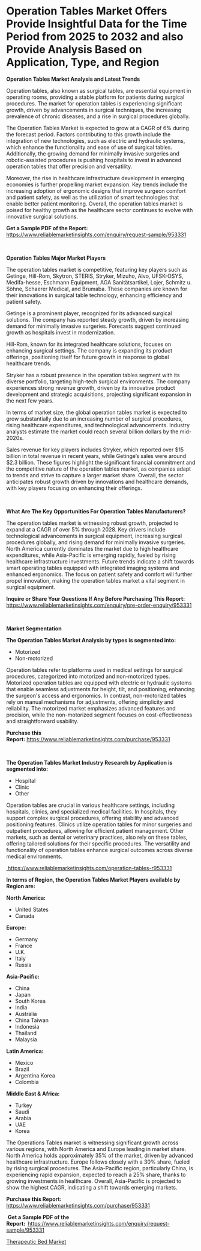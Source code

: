 <p><h1>Operation Tables Market Offers Provide Insightful Data for the Time Period from 2025 to 2032 and also Provide Analysis Based on Application, Type, and Region</h1></p><p><strong>Operation Tables Market Analysis and Latest Trends</strong></p>
<p><p>Operation tables, also known as surgical tables, are essential equipment in operating rooms, providing a stable platform for patients during surgical procedures. The market for operation tables is experiencing significant growth, driven by advancements in surgical techniques, the increasing prevalence of chronic diseases, and a rise in surgical procedures globally.</p><p>The Operation Tables Market is expected to grow at a CAGR of 6% during the forecast period. Factors contributing to this growth include the integration of new technologies, such as electric and hydraulic systems, which enhance the functionality and ease of use of surgical tables. Additionally, the growing demand for minimally invasive surgeries and robotic-assisted procedures is pushing hospitals to invest in advanced operation tables that offer precision and versatility.</p><p>Moreover, the rise in healthcare infrastructure development in emerging economies is further propelling market expansion. Key trends include the increasing adoption of ergonomic designs that improve surgeon comfort and patient safety, as well as the utilization of smart technologies that enable better patient monitoring. Overall, the operation tables market is poised for healthy growth as the healthcare sector continues to evolve with innovative surgical solutions.</p></p>
<p><strong>Get a Sample PDF of the Report:&nbsp;</strong> <a href="https://www.reliablemarketinsights.com/enquiry/request-sample/953331?utm_campaign=3118&utm_medium=2&utm_source=Github&utm_content=ia&utm_term=04032025&utm_id=operation-tables">https://www.reliablemarketinsights.com/enquiry/request-sample/953331</a></p>
<p>&nbsp;</p>
<p><strong>Operation Tables Major Market Players</strong></p>
<p><p>The operation tables market is competitive, featuring key players such as Getinge, Hill-Rom, Skytron, STERIS, Stryker, Mizuho, Alvo, UFSK-OSYS, Medifa-hesse, Eschmann Equipment, AGA Sanitätsartikel, Lojer, Schmitz u. Söhne, Schaerer Medical, and Brumaba. These companies are known for their innovations in surgical table technology, enhancing efficiency and patient safety.</p><p>Getinge is a prominent player, recognized for its advanced surgical solutions. The company has reported steady growth, driven by increasing demand for minimally invasive surgeries. Forecasts suggest continued growth as hospitals invest in modernization.</p><p>Hill-Rom, known for its integrated healthcare solutions, focuses on enhancing surgical settings. The company is expanding its product offerings, positioning itself for future growth in response to global healthcare trends.</p><p>Stryker has a robust presence in the operation tables segment with its diverse portfolio, targeting high-tech surgical environments. The company experiences strong revenue growth, driven by its innovative product development and strategic acquisitions, projecting significant expansion in the next few years.</p><p>In terms of market size, the global operation tables market is expected to grow substantially due to an increasing number of surgical procedures, rising healthcare expenditures, and technological advancements. Industry analysts estimate the market could reach several billion dollars by the mid-2020s.</p><p>Sales revenue for key players includes Stryker, which reported over $15 billion in total revenue in recent years, while Getinge’s sales were around $2.3 billion. These figures highlight the significant financial commitment and the competitive nature of the operation tables market, as companies adapt to trends and strive to capture a larger market share. Overall, the sector anticipates robust growth driven by innovations and healthcare demands, with key players focusing on enhancing their offerings.</p></p>
<p>&nbsp;</p>
<p><strong>What Are The Key Opportunities For Operation Tables Manufacturers?</strong></p>
<p><p>The operation tables market is witnessing robust growth, projected to expand at a CAGR of over 5% through 2028. Key drivers include technological advancements in surgical equipment, increasing surgical procedures globally, and rising demand for minimally invasive surgeries. North America currently dominates the market due to high healthcare expenditures, while Asia-Pacific is emerging rapidly, fueled by rising healthcare infrastructure investments. Future trends indicate a shift towards smart operating tables equipped with integrated imaging systems and enhanced ergonomics. The focus on patient safety and comfort will further propel innovation, making the operation tables market a vital segment in surgical equipment.</p></p>
<p><strong>Inquire or Share Your Questions If Any Before Purchasing This Report:</strong> <a href="https://www.reliablemarketinsights.com/enquiry/pre-order-enquiry/953331?utm_campaign=3118&utm_medium=2&utm_source=Github&utm_content=ia&utm_term=04032025&utm_id=operation-tables">https://www.reliablemarketinsights.com/enquiry/pre-order-enquiry/953331</a></p>
<p>&nbsp;</p>
<p><strong>Market Segmentation</strong></p>
<p><strong>The Operation Tables Market Analysis by types is segmented into:</strong></p>
<p><ul><li>Motorized</li><li>Non-motorized</li></ul></p>
<p><p>Operation tables refer to platforms used in medical settings for surgical procedures, categorized into motorized and non-motorized types. Motorized operation tables are equipped with electric or hydraulic systems that enable seamless adjustments for height, tilt, and positioning, enhancing the surgeon's access and ergonomics. In contrast, non-motorized tables rely on manual mechanisms for adjustments, offering simplicity and reliability. The motorized market emphasizes advanced features and precision, while the non-motorized segment focuses on cost-effectiveness and straightforward usability.</p></p>
<p><strong>Purchase this Report:&nbsp;</strong><a href="https://www.reliablemarketinsights.com/purchase/953331?utm_campaign=3118&utm_medium=2&utm_source=Github&utm_content=ia&utm_term=04032025&utm_id=operation-tables">https://www.reliablemarketinsights.com/purchase/953331</a></p>
<p>&nbsp;</p>
<p><strong>The Operation Tables Market Industry Research by Application is segmented into:</strong></p>
<p><ul><li>Hospital</li><li>Clinic</li><li>Other</li></ul></p>
<p><p>Operation tables are crucial in various healthcare settings, including hospitals, clinics, and specialized medical facilities. In hospitals, they support complex surgical procedures, offering stability and advanced positioning features. Clinics utilize operation tables for minor surgeries and outpatient procedures, allowing for efficient patient management. Other markets, such as dental or veterinary practices, also rely on these tables, offering tailored solutions for their specific procedures. The versatility and functionality of operation tables enhance surgical outcomes across diverse medical environments.</p></p>
<p><a href="https://www.reliablemarketinsights.com/operation-tables-r953331?utm_campaign=3118&utm_medium=2&utm_source=Github&utm_content=ia&utm_term=04032025&utm_id=operation-tables">&nbsp;https://www.reliablemarketinsights.com/operation-tables-r953331</a></p>
<p><strong>In terms of Region, the Operation Tables Market Players available by Region are:</strong></p>
<p>
    <p> <strong> North America: </strong>
        <ul>
            <li>United States</li>
            <li>Canada</li>
        </ul>
        </p> 
    <p> <strong> Europe: </strong>
        <ul>
            <li>Germany</li>
            <li>France</li>
            <li>U.K.</li>
            <li>Italy</li>
            <li>Russia</li>
        </ul>
        </p> 
    <p> <strong> Asia-Pacific: </strong>
        <ul>
            <li>China</li>
            <li>Japan</li>
            <li>South Korea</li>
            <li>India</li>
            <li>Australia</li>
            <li>China Taiwan</li>
            <li>Indonesia</li>
            <li>Thailand</li>
            <li>Malaysia</li>
        </ul>
        </p> 
    <p> <strong> Latin America: </strong>
        <ul>
            <li>Mexico</li>
            <li>Brazil</li>
            <li>Argentina Korea</li>
            <li>Colombia</li>
        </ul>
        </p> 
    <p> <strong> Middle East & Africa: </strong>
        <ul>
            <li>Turkey</li>
            <li>Saudi</li>
            <li>Arabia</li>
            <li>UAE</li>
            <li>Korea</li>
        </ul>
    </p>
    </p>
<p><p>The Operations Tables market is witnessing significant growth across various regions, with North America and Europe leading in market share. North America holds approximately 35% of the market, driven by advanced healthcare infrastructure. Europe follows closely with a 30% share, fueled by rising surgical procedures. The Asia-Pacific region, particularly China, is experiencing rapid expansion, expected to reach a 25% share, thanks to growing investments in healthcare. Overall, Asia-Pacific is projected to show the highest CAGR, indicating a shift towards emerging markets.</p></p>
<p><strong>Purchase this Report: </strong><a href="https://www.reliablemarketinsights.com/purchase/953331?utm_campaign=3118&utm_medium=2&utm_source=Github&utm_content=ia&utm_term=04032025&utm_id=operation-tables">https://www.reliablemarketinsights.com/purchase/953331</a></p>
<p>&nbsp;<strong>Get a Sample PDF of the Report:&nbsp;&nbsp;</strong><a href="https://www.reliablemarketinsights.com/enquiry/request-sample/953331?utm_campaign=3118&utm_medium=2&utm_source=Github&utm_content=ia&utm_term=04032025&utm_id=operation-tables">https://www.reliablemarketinsights.com/enquiry/request-sample/953331</a></p>
<p><strong></strong></p>
<p><p><a href="https://github.com/felishtimoti/Market-Research-Report-List-1/blob/main/therapeutic-bed-market.md?utm_campaign=3118&utm_medium=2&utm_source=Github&utm_content=ia&utm_term=04032025&utm_id=operation-tables">Therapeutic Bed Market</a></p></p>